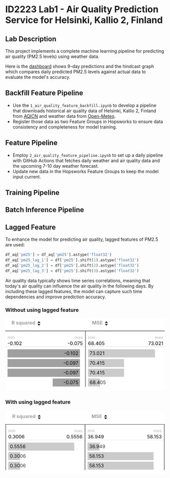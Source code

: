 # ID2223 Lab1 - Air Quality Prediction Service for Helsinki, Kallio 2, Finland 

## Lab Description
This project implements a complete machine learning pipeline for predicting air quality (PM2.5 levels) using weather data.

Here is the [dashboard](https://lemongooo.github.io/mlfs-book/air-quality/) shows 9-day predictions and the hindcast graph which compares daily predicted PM2.5 levels against actual data to evaluate the model's accuracy.
## Backfill Feature Pipeline
   - Use the  `1_air_quality_feature_backfill.ipynb` to develop a pipeline that downloads historical air quality data of Helsinki, Kallio 2, Finland from [AQICN](https://aqicn.org) and weather data from [Open-Meteo](https://open-meteo.com).
   - Register those data as two Feature Groups in Hopsworks to ensure data consistency and completeness for model training.

## Feature Pipeline
   - Employ `2_air_quality_feature_pipeline.ipynb` to set up a daily pipeline with GitHub Actions that fetches daily weather and air quality data and the upcoming 7-10 day weather forecast. 
   - Update new data in the Hopsworks Feature Groups to keep the model input current.

## Training Pipeline


## Batch Inference Pipeline






## Lagged Feature
To enhance the model for predicting air quality, lagged features of PM2.5 are used:
```python
df_aq['pm25'] = df_aq['pm25'].astype('float32')
df_aq['pm25_lag_1'] = df['pm25'].shift(1).astype('float32')
df_aq['pm25_lag_2'] = df['pm25'].shift(2).astype('float32')
df_aq['pm25_lag_3'] = df['pm25'].shift(3).astype('float32')
```
Air quality data typically shows time series correlations, meaning that today's air quality can influence the air quality in the following days. By including these lagged features, the model can capture such time dependencies and improve prediction accuracy.

### Without using lagged feature
![image](without_lagged.png)

### With using lagged feature
![image](with_lagged.png)
